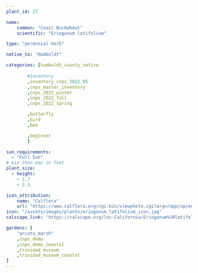 ```yaml
---
plant_id: 27

name: 
    common: "Coast Buckwheat"  
    scientific: "Eriogonum latifolium" 

type: "perennial herb"

native_to: "Humboldt"

categories: [humboldt_county_native
        
        #inventory 
        ,inventory_cnps_2022_05
        ,cnps_master_inventory
        ,cnps_2022_winter
        ,cnps_2022_fall
        ,cnps_2022_spring

        ,butterfly
        ,bird
        ,bee

        ,beginner
        ]

sun_requirements:
  - "Full Sun"
# min then max in feet
plant_size:
  - height: 
    - 1.7
    - 2.3

icon_attribution: 
    name: "Calflora"
    url: "https://www.calflora.org/cgi-bin/viewphoto.cgi?arg=/app/up/entry/302/90899.jpg" 
icon: "/assets/images/plants/eriogonum_latifolium_icon.jpg" 
calscape_link: "https://calscape.org/loc-California/Eriogonum%20latifolium(%20)"

gardens: [
    "arcata_marsh" 
    ,cnps_demo
    ,cnps_demo_coastal
    ,trinidad_museum
    ,trinidad_museum_coastal
]
---
```



